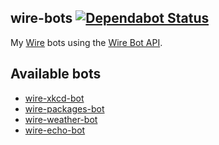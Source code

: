 ## wire-bots [![Dependabot Status](https://api.dependabot.com/badges/status?host=github&repo=ffflorian/wire-bots)](https://dependabot.com)

My [Wire](https://wire.com) bots using the [Wire Bot API](https://npmjs.com/@wireapp/bot-api).

## Available bots

- [wire-xkcd-bot](./packages/wire-xkcd-bot/)
- [wire-packages-bot](./packages/wire-packages-bot/)
- [wire-weather-bot](./packages/wire-weather-bot/)
- [wire-echo-bot](./packages/wire-echo-bot/)
